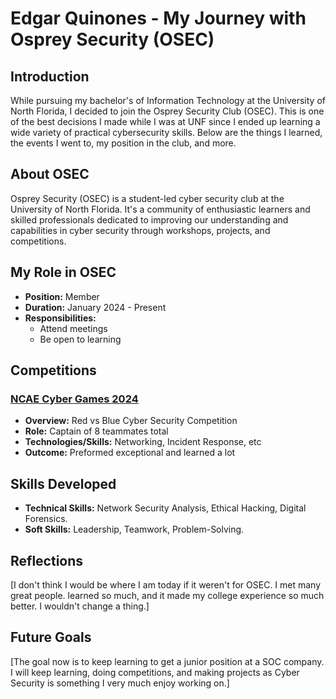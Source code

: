 # Edgar Quinones - My Journey with Osprey Security (OSEC)
## Introduction
While pursuing my bachelor's of Information Technology at the University of North Florida, I decided to join the Osprey Security Club (OSEC). This is one of the best decisions I made while I was at UNF since I ended up learning a wide variety of practical cybersecurity skills. Below are the things I learned, the events I went to, my position in the club, and more.

## About OSEC

Osprey Security (OSEC) is a student-led cyber security club at the University of North Florida. It's a community of enthusiastic learners and skilled professionals dedicated to improving our understanding and capabilities in cyber security through workshops, projects, and competitions.

## My Role in OSEC

- **Position:** Member
- **Duration:** January 2024 - Present
- **Responsibilities:**
  - Attend meetings
  - Be open to learning
 
## Competitions 

### [NCAE Cyber Games 2024](https://github.com/EdgarQuinones/NCAE-Red-vs-Blue-Competition/blob/main/README.md)

- **Overview:** Red vs Blue Cyber Security Competition
- **Role:** Captain of 8 teammates total
- **Technologies/Skills:** Networking, Incident Response, etc
- **Outcome:** Preformed exceptional and learned a lot

## Skills Developed

- **Technical Skills:** Network Security Analysis, Ethical Hacking, Digital Forensics.
- **Soft Skills:** Leadership, Teamwork, Problem-Solving.

## Reflections

[I don't think I would be where I am today if it weren't for OSEC. I met many great people. learned so much, and it made my college experience so much better. I wouldn't change a thing.]

## Future Goals

[The goal now is to keep learning to get a junior position at a SOC company. I will keep learning, doing competitions, and making projects as Cyber Security is something I very much enjoy working on.]

